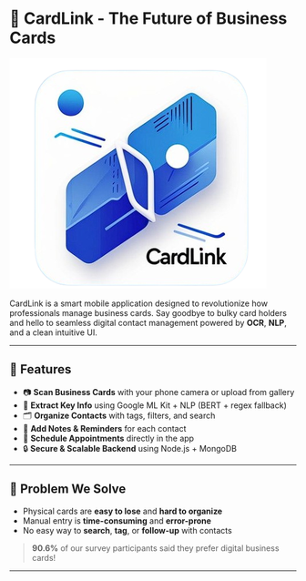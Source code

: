 # 💼 CardLink - The Future of Business Cards

![CardLink Logo](./assets/logo.png)

CardLink is a smart mobile application designed to revolutionize how professionals manage business cards. Say goodbye to bulky card holders and hello to seamless digital contact management powered by **OCR**, **NLP**, and a clean intuitive UI.

---

## 🚀 Features

- 📷 **Scan Business Cards** with your phone camera or upload from gallery
- 🧠 **Extract Key Info** using Google ML Kit + NLP (BERT + regex fallback)
- 🗂 **Organize Contacts** with tags, filters, and search
- 📝 **Add Notes & Reminders** for each contact
- 📅 **Schedule Appointments** directly in the app
- 🔒 **Secure & Scalable Backend** using Node.js + MongoDB

---

## 🧠 Problem We Solve

- Physical cards are **easy to lose** and **hard to organize**
- Manual entry is **time-consuming** and **error-prone**
- No easy way to **search**, **tag**, or **follow-up** with contacts

> **90.6%** of our survey participants said they prefer digital business cards!

---
